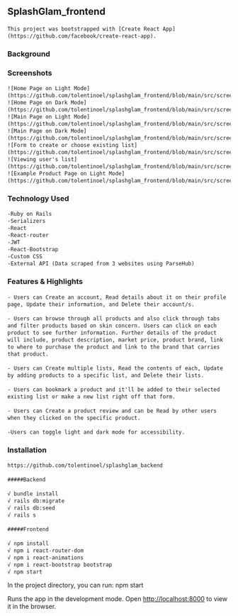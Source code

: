 
## SplashGlam_frontend
    This project was bootstrapped with [Create React App](https://github.com/facebook/create-react-app).

### Background

### Screenshots
    ![Home Page on Light Mode](https://github.com/tolentinoel/splashglam_frontend/blob/main/src/screenshots/LightMode_home.png) 
    ![Home Page on Dark Mode](https://github.com/tolentinoel/splashglam_frontend/blob/main/src/screenshots/DarkMode_home.png)
    ![Main Page on Light Mode](https://github.com/tolentinoel/splashglam_frontend/blob/main/src/screenshots/LightMode_main.png)
    ![Main Page on Dark Mode](https://github.com/tolentinoel/splashglam_frontend/blob/main/src/screenshots/DarkMode_main.png)
    ![Form to create or choose existing list](https://github.com/tolentinoel/splashglam_frontend/blob/main/src/screenshots/CreateList.png)
    ![Viewing user's list](https://github.com/tolentinoel/splashglam_frontend/blob/main/src/screenshots/ViewLists.png)
    ![Example Product Page on Light Mode](https://github.com/tolentinoel/splashglam_frontend/blob/main/src/screenshots/productpage.png)
    
### Technology Used
    -Ruby on Rails
    -Serializers
    -React
    -React-router
    -JWT
    -React-Bootstrap
    -Custom CSS
    -External API (Data scraped from 3 websites using ParseHub)

### Features & Highlights
    - Users can Create an account, Read details about it on their profile page, Update their information, and Delete their account/s.

    - Users can browse through all products and also click through tabs and filter products based on skin concern. Users can click on each product to see further information. Further details of the product will include, product description, market price, product brand, link to where to purchase the product and link to the brand that carries that product.

    - Users can Create multiple lists, Read the contents of each, Update by adding products to a specific list, and Delete their lists.

    - Users can bookmark a product and it'll be added to their selected existing list or make a new list right off that form.

    - Users can Create a product review and can be Read by other users when they clicked on the specific product.

    -Users can toggle light and dark mode for accessibility.

### Installation
    https://github.com/tolentinoel/splashglam_backend

    #####Backend

    √ bundle install
    √ rails db:migrate
    √ rails db:seed
    √ rails s

    #####Frontend

    √ npm install
    √ npm i react-router-dom
    √ npm i react-animations
    √ npm i react-bootstrap bootstrap
    √ npm start

In the project directory, you can run:
npm start

Runs the app in the development mode.
Open [http://localhost:8000](http://localhost:8000) to view it in the browser.

